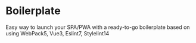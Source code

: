 # Boilerplate
Easy way to launch your SPA/PWA with a ready-to-go boilerplate based on using WebPack5, Vue3, Eslint7, Stylelint14
